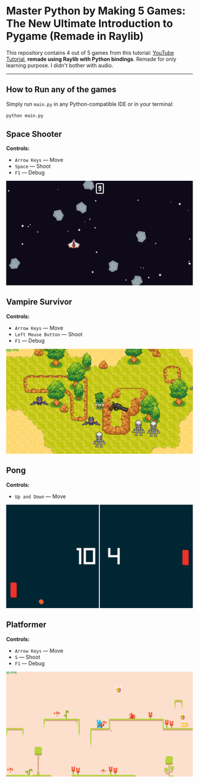 # Master Python by Making 5 Games: The New Ultimate Introduction to Pygame (Remade in Raylib)

This repository contains 4 out of 5 games from this tutorial: [YouTube Tutorial](https://youtu.be/8OMghdHP-zs), **remade using Raylib with Python bindings**. Remade for only learning purpose. I didn't bother with audio.

---
## How to Run any of the games

Simply run `main.py` in any Python-compatible IDE or in your terminal:
```bash
python main.py
```

## Space Shooter

**Controls:**
- `Arrow Keys` — Move
- `Space` — Shoot
- `F1` — Debug

<img src="Showcase/SpaceShooter.png" width="600" alt="Space Shooter">

## Vampire Survivor

**Controls:**
- `Arrow Keys` — Move
- `Left Mouse Button` — Shoot
- `F1` — Debug

<img src="Showcase/VampireSurvivor.png" width="600" alt="Vampire Survivor">

## Pong

**Controls:**
- `Up and Down` — Move
<img src="Showcase/Pong.png" width="600" alt="Pong">

## Platformer

**Controls:**
- `Arrow Keys` — Move
- `S` — Shoot
- `F1` — Debug

<img src="Showcase/Platformer.png" width="600" alt="Platformer">
